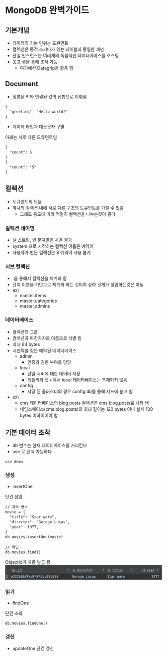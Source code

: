 # MongoDB 완벽가이드

## 기본개념

* 데이터의 기본 단위는 도큐먼트
* 컬렉션은 동적 스키마가 있는 테이블과 동일한 개념
* 단일 인스턴스는 여러개의 독립적인 데이터베이스를 호스팅
* 몽고 셸을 통해 조작 가능
    * 여기에선 Datagrip을 활용 함

## Document

* 정렬된 키와 연결된 값의 집합으로 이뤄짐

```mongodb-json-query
{
  "greeting": "Hello world!"
}
```

* 데이터 타입과 대소문자 구별

아래는 서로 다른 도큐먼트임

```mongodb-json-query
{
  "count": 5
}
{
  "count": "5"
}
```

## 컬렉션

* 도큐먼트의 모음
* 하나의 컬렉션 내에 서로 다른 구조의 도큐먼트를 가질 수 있음
    * 그래도 용도에 따라 적절히 컬렉션을 나누는것이 좋다

### 컬렉션 네이밍

* 널 스트링, 빈 문자열은 사용 불가
* system.으로 시작하는 컬렉션 이름은 예약어
* 사용자가 만든 컬렉션은 $ 예약어 사용 불가

### 서브 컬렉션

* .을 통해서 컬렉션을 체계화 함
* 단지 이름을 기반으로 체계화 하는 것이지 상하 관계가 성립하는것은 아님
* ex)
    * master.items
    * master.categories
    * master.admins

### 데이터베이스

* 컬렉션의 그룹
* 컬렉션과 마찬가지로 이름으로 식별 됨
* 최대 64 bytes
* 시맨틱을 갖는 예약된 데이터베이스
    * admin
        * 인증과 권한 부여를 담당
    * local
        * 단일 서버에 대한 데이터 저장
        * 레플리카 셋ㅅ에서 local 데이터베이스는 복제되지 않음
    * config
        * 샤딩 된 클러스터의 경우 config db를 통해 샤드에 분배 함
* ex)
    * cms 데이터베이스의 blog.posts 컬렉션은 cms.blog.posts로 나타 냄
    * 네임스페이스(cms.blog.posts)의 최대 길이는 120 bytes 이나 실제 100 bytes 이하이어야 함

## 기본 데이터 조작

* db 변수는 현재 데이터베이스를 가리킨다
* use <db>로 선택 가능하다

```mongodb-json-query
use demo
```

### 생성

* insertOne

단건 삽입

```mongodb-json-query
// 지역 변수
movie = {
  "title": "Star wars",
  "director": "Geroge Lucas",
  "year": 1977,
}
db.movies.insertOne(movie)

// 확인
db.movies.find()
```

ObjectId가 자동 발급 됨  
![img.png](img.png)

### 읽기

* findOne

단건 조회

```mongodb-json-query
db.movies.findOne()
```

### 갱신

* updateOne
단건 갱신  
  



